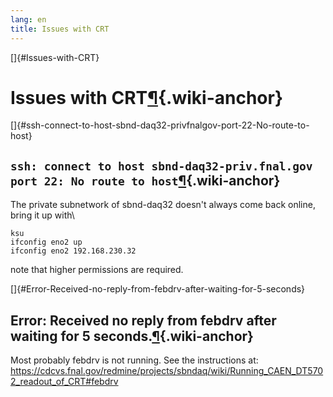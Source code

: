 ```yaml
---
lang: en
title: Issues with CRT
---
```


[]{#Issues-with-CRT}

Issues with CRT[¶](#Issues-with-CRT){.wiki-anchor}
==================================================

[]{#ssh-connect-to-host-sbnd-daq32-privfnalgov-port-22-No-route-to-host}

`ssh: connect to host sbnd-daq32-priv.fnal.gov port 22: No route to host`[¶](#ssh-connect-to-host-sbnd-daq32-privfnalgov-port-22-No-route-to-host){.wiki-anchor}
----------------------------------------------------------------------------------------------------------------------------------------------------------------

The private subnetwork of sbnd-daq32 doesn\'t always come back online,
bring it up with\

    ksu
    ifconfig eno2 up
    ifconfig eno2 192.168.230.32

note that higher permissions are required.

[]{#Error-Received-no-reply-from-febdrv-after-waiting-for-5-seconds}

Error: Received no reply from febdrv after waiting for 5 seconds.[¶](#Error-Received-no-reply-from-febdrv-after-waiting-for-5-seconds){.wiki-anchor}
----------------------------------------------------------------------------------------------------------------------------------------------------

Most probably febdrv is not running. See the instructions at:
<https://cdcvs.fnal.gov/redmine/projects/sbndaq/wiki/Running_CAEN_DT5702_readout_of_CRT#febdrv>
